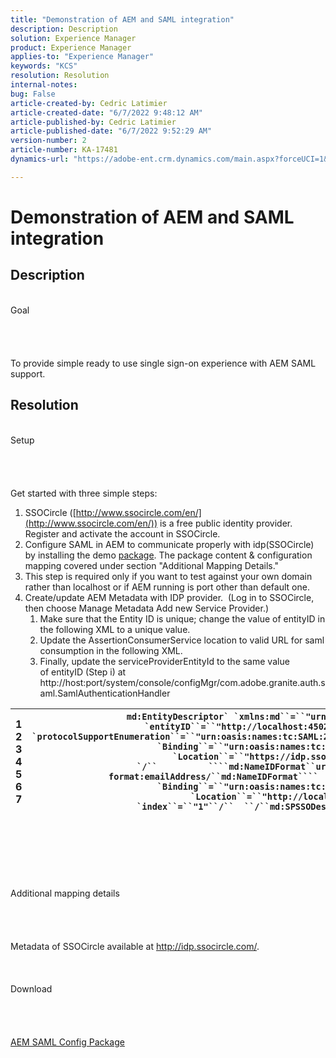 ```yaml
---
title: "Demonstration of AEM and SAML integration"
description: Description
solution: Experience Manager
product: Experience Manager
applies-to: "Experience Manager"
keywords: "KCS"
resolution: Resolution
internal-notes: 
bug: False
article-created-by: Cedric Latimier
article-created-date: "6/7/2022 9:48:12 AM"
article-published-by: Cedric Latimier
article-published-date: "6/7/2022 9:52:29 AM"
version-number: 2
article-number: KA-17481
dynamics-url: "https://adobe-ent.crm.dynamics.com/main.aspx?forceUCI=1&pagetype=entityrecord&etn=knowledgearticle&id=3c8a2cf0-46e6-ec11-bb3c-000d3a3b17fa"

---
```

# Demonstration of AEM and SAML integration

## Description

<br>    Goal<br><br><br><br>    
To provide simple ready to use single sign-on experience with AEM SAML support.


## Resolution

<br>Setup<br><br><br><br>    
Get started with three simple steps:

1. SSOCircle ([http://www.ssocircle.com/en/](http://www.ssocircle.com/en/)) is a free public identity provider. Register and activate the account in SSOCircle.
2. Configure SAML in AEM to communicate properly with idp(SSOCircle) by installing the demo [package](https://files.acrobat.com/a/preview/d0017bf5-c35a-483e-80a0-d6bfb0526299). The package content & configuration mapping covered under section "Additional Mapping Details."
3. This step is required only if you want to test against your own domain rather than localhost or if AEM running is port other than default one.
4. Create/update AEM Metadata with IDP provider.  (Log in to SSOCircle, then choose Manage Metadata  Add new Service Provider.) 
    1. Make sure that the Entity ID is unique; change the value of entityID in the following XML to a unique value.
    2. Update the AssertionConsumerService location to valid URL for saml consumption in the following XML.
    3. Finally, update the serviceProviderEntityId to the same value of entityID (Step i) at  http://host:port/system/console/configMgr/com.adobe.granite.auth.saml.SamlAuthenticationHandler



|   1<br>  2<br>  3<br>  4<br>  5<br>  6<br>  7   | ```md:EntityDescriptor` `xmlns:md``=``"urn:oasis:names:tc:SAML:2.0:metadata"` `entityID``=``"http://localhost:4502/"````  ````md:SPSSODescriptor` `protocolSupportEnumeration``=``"urn:oasis:names:tc:SAML:2.0:protocol"````          ````md:SingleLogoutService` `Binding``=``"urn:oasis:names:tc:SAML:2.0:bindings:HTTP-POST"` `Location``=``"https://idp.ssocircle.com/sso/UI/Logout"` `/``          ````md:NameIDFormat``urn:oasis:names:tc:SAML:1.1:nameid-format:emailAddress/``md:NameIDFormat````        ````md:AssertionConsumerService` `Binding``=``"urn:oasis:names:tc:SAML:2.0:bindings:HTTP-POST"` `Location``=``"http://localhost:4502/saml_login"` `index``=``"1"``/``  ``/``md:SPSSODescriptor````/``md:EntityDescriptor``` |
| --- | --- |

<br><br><br><br><br><br>    Additional mapping details<br><br><br><br>    
Metadata of SSOCircle available at http://idp.ssocircle.com/.
<br><br><br><br>    Download<br><br><br><br>    
[AEM SAML Config Package](https://files.acrobat.com/a/preview/d0017bf5-c35a-483e-80a0-d6bfb0526299)
